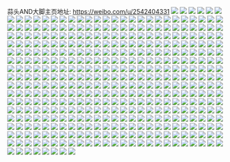 蒜头AND大脚主页地址: https://weibo.com/u/2542404331 
![](https://wx4.sinaimg.cn/mw2000/978a02ebgy1h95o7gounqj20u0140479.jpg) 
![](https://wx4.sinaimg.cn/mw2000/978a02ebgy1h95o7bfn24j20u015dqb0.jpg) 
![](https://wx4.sinaimg.cn/mw2000/978a02ebgy1h95o7fgx6mj20u0140ak3.jpg) 
![](https://wx4.sinaimg.cn/mw2000/978a02ebgy1h95o83rhakj20u0140dmv.jpg) 
![](https://wx4.sinaimg.cn/mw2000/978a02ebgy1h95o7amwoxj20u0140wm6.jpg) 
![](https://wx4.sinaimg.cn/mw2000/978a02ebgy1h95o82mi89j20u0140qdi.jpg) 
![](https://wx4.sinaimg.cn/mw2000/978a02ebgy1h95o79hkojj20u014044k.jpg) 
![](https://wx4.sinaimg.cn/mw2000/978a02ebgy1h95o7cn8mhj20u01407ch.jpg) 
![](https://wx4.sinaimg.cn/mw2000/978a02ebgy1h91dmf4fx4j20u014045o.jpg) 
![](https://wx4.sinaimg.cn/mw2000/978a02ebgy1h91dmfzw0vj20u0140gs3.jpg) 
![](https://wx4.sinaimg.cn/mw2000/978a02ebgy1h907ggphfrj22c0340kjm.jpg) 
![](https://wx4.sinaimg.cn/mw2000/978a02ebgy1h8ww1vx08lj22c0340b2a.jpg) 
![](https://wx4.sinaimg.cn/mw2000/978a02ebgy1h8ww1yuhqij22c0340kjl.jpg) 
![](https://wx4.sinaimg.cn/mw2000/978a02ebgy1h8ww1zzgkoj22c03401ky.jpg) 
![](https://wx4.sinaimg.cn/mw2000/978a02ebgy1h8pus6ws5hj22c0340b2a.jpg) 
![](https://wx4.sinaimg.cn/mw2000/978a02ebgy1h8pus1x2tgj21tu1zikjm.jpg) 
![](https://wx4.sinaimg.cn/mw2000/978a02ebgy1h8purvb73rj22c02liu11.jpg) 
![](https://wx4.sinaimg.cn/mw2000/978a02ebgy1h8pus5v99bj23402c0hdz.jpg) 
![](https://wx4.sinaimg.cn/mw2000/978a02ebgy1h8isac2q76j20u0140k0g.jpg) 
![](https://wx4.sinaimg.cn/mw2000/978a02ebgy1h8isab57kaj20u0140wms.jpg) 
![](https://wx4.sinaimg.cn/mw2000/978a02ebgy1h8isaa0ss0j20u01407ks.jpg) 
![](https://wx4.sinaimg.cn/mw2000/978a02ebgy1h8ewztg8wxj20sz1xgk2d.jpg) 
![](https://wx4.sinaimg.cn/mw2000/978a02ebgy1h8ewzuzfouj22c0237b29.jpg) 
![](https://wx4.sinaimg.cn/mw2000/978a02ebgy1h8dvv9t9taj20u0102jwh.jpg) 
![](https://wx4.sinaimg.cn/mw2000/978a02ebgy1h8dvv94kbmj20u0140wtd.jpg) 
![](https://wx4.sinaimg.cn/mw2000/978a02ebgy1h8dvvcm3xej20u015t46q.jpg) 
![](https://wx4.sinaimg.cn/mw2000/978a02ebgy1h8btsn4hb4j22c03401ky.jpg) 
![](https://wx4.sinaimg.cn/mw2000/978a02ebgy1h7vfjodzh3j20u014013n.jpg) 
![](https://wx4.sinaimg.cn/mw2000/978a02ebgy1h7l9wgkncuj22c02k77wi.jpg) 
![](https://wx4.sinaimg.cn/mw2000/978a02ebgy1h7l9wlsl2oj22bz2ua1kx.jpg) 
![](https://wx4.sinaimg.cn/mw2000/978a02ebgy1h7l9wiptb4j23402c01kz.jpg) 
![](https://wx4.sinaimg.cn/mw2000/978a02ebgy1h7l9wkdtlxj23402c0hdu.jpg) 
![](https://wx4.sinaimg.cn/mw2000/978a02ebgy1h7iwv3vtwaj21d22404kn.jpg) 
![](https://wx4.sinaimg.cn/mw2000/978a02ebgy1h7h9mh4xd9j20u011egls.jpg) 
![](https://wx4.sinaimg.cn/mw2000/978a02ebgy1h7h9mg81aqj20u011eq4e.jpg) 
![](https://wx4.sinaimg.cn/mw2000/978a02ebgy1h7h9mhpa3rj20u011igq8.jpg) 
![](https://wx4.sinaimg.cn/mw2000/978a02ebgy1h7h9mig8aij20u011eq73.jpg) 
![](https://wx4.sinaimg.cn/mw2000/978a02ebgy1h78cna8rrfj20u00vhwnc.jpg) 
![](https://wx4.sinaimg.cn/mw2000/978a02ebgy1h74uh0nessj21900u046e.jpg) 
![](https://wx4.sinaimg.cn/mw2000/978a02ebgy1h6y1o5uu9cj22c03407wh.jpg) 
![](https://wx4.sinaimg.cn/mw2000/978a02ebgy1h6y1o7k1jqj22c03407wh.jpg) 
![](https://wx4.sinaimg.cn/mw2000/978a02ebgy1h6xygcigd8j20wp0u045c.jpg) 
![](https://wx4.sinaimg.cn/mw2000/978a02ebgy1h6wnotimnnj20u0140grk.jpg) 
![](https://wx4.sinaimg.cn/mw2000/978a02ebgy1h6wnoshsfqj20u0140wk5.jpg) 
![](https://wx4.sinaimg.cn/mw2000/978a02ebgy1h6wnoqnn3tj20u01550yy.jpg) 
![](https://wx4.sinaimg.cn/mw2000/978a02ebgy1h6u2lcroy6j22c0340hdt.jpg) 
![](https://wx4.sinaimg.cn/mw2000/978a02ebgy1h6u2liuaepj22c0340npd.jpg) 
![](https://wx4.sinaimg.cn/mw2000/978a02ebgy1h6u2lfpl8sj22c0340kjl.jpg) 
![](https://wx4.sinaimg.cn/mw2000/978a02ebgy1h6razqq6y2j22c02c01kx.jpg) 
![](https://wx4.sinaimg.cn/mw2000/978a02ebgy1h6q76iydtsj20u0140wty.jpg) 
![](https://wx4.sinaimg.cn/mw2000/978a02ebgy1h6q76hmig7j21400u0k2d.jpg) 
![](https://wx4.sinaimg.cn/mw2000/978a02ebgy1h6gxapc21zj20u01hcgoa.jpg) 
![](https://wx4.sinaimg.cn/mw2000/978a02ebgy1h67nm6cc4wj20u0140th8.jpg) 
![](https://wx4.sinaimg.cn/mw2000/978a02ebgy1h67nm796acj20u00u0wl5.jpg) 
![](https://wx4.sinaimg.cn/mw2000/978a02ebgy1h67nm4ip1fj20u0140wiz.jpg) 
![](https://wx4.sinaimg.cn/mw2000/978a02ebgy1h62ycf77mnj21900u0dj1.jpg) 
![](https://wx4.sinaimg.cn/mw2000/978a02ebgy1h62ycbvi4ej20u012had1.jpg) 
![](https://wx4.sinaimg.cn/mw2000/978a02ebgy1h62ycdaoyqj20u00yx42j.jpg) 
![](https://wx4.sinaimg.cn/mw2000/978a02ebgy1h62ycb3ecnj20u0190dk7.jpg) 
![](https://wx4.sinaimg.cn/mw2000/978a02ebgy1h62yc79sabj20u0190tgm.jpg) 
![](https://wx4.sinaimg.cn/mw2000/978a02ebgy1h62ycciukaj21900u0dmy.jpg) 
![](https://wx4.sinaimg.cn/mw2000/978a02ebgy1h62yca0hn5j21910u047i.jpg) 
![](https://wx4.sinaimg.cn/mw2000/978a02ebgy1h62t2fg1oej22c0340npe.jpg) 
![](https://wx4.sinaimg.cn/mw2000/978a02ebgy1h62t2lqqy8j22c034014o.jpg) 
![](https://wx4.sinaimg.cn/mw2000/978a02ebgy1h622uberygj22x228nhdu.jpg) 
![](https://wx4.sinaimg.cn/mw2000/978a02ebgy1h622txswamj21o027y1kx.jpg) 
![](https://wx4.sinaimg.cn/mw2000/978a02ebgy1h622tqkh0dj23402c047e.jpg) 
![](https://wx4.sinaimg.cn/mw2000/978a02ebgy1h5k7if869rj21cn1axnfp.jpg) 
![](https://wx4.sinaimg.cn/mw2000/978a02ebgy1h5k7ildxbxj237k4tcu10.jpg) 
![](https://wx4.sinaimg.cn/mw2000/978a02ebgy1h5ivondg0cj20u0140wja.jpg) 
![](https://wx4.sinaimg.cn/mw2000/978a02ebgy1h5ivomi0qdj20u0140teu.jpg) 
![](https://wx4.sinaimg.cn/mw2000/978a02ebgy1h5i1kdyqbaj20u00u0agg.jpg) 
![](https://wx4.sinaimg.cn/mw2000/978a02ebgy1h5b7cd8bbwj20u0159ag9.jpg) 
![](https://wx4.sinaimg.cn/mw2000/978a02ebgy1h52xrx6ocmj22c0340x6p.jpg) 
![](https://wx4.sinaimg.cn/mw2000/978a02ebgy1h52xs3af1qj22c0340e82.jpg) 
![](https://wx4.sinaimg.cn/mw2000/978a02ebgy1h52xryxnp6j20zg1batf2.jpg) 
![](https://wx4.sinaimg.cn/mw2000/978a02ebgy1h4zwdnchgqj22yo280kjn.jpg) 
![](https://wx4.sinaimg.cn/mw2000/978a02ebgy1h4zwe749xnj22yo280kjn.jpg) 
![](https://wx4.sinaimg.cn/mw2000/978a02ebgy1h4zweyuo7jj223n2ite81.jpg) 
![](https://wx4.sinaimg.cn/mw2000/978a02ebgy1h4zwga05i8j22c033ye82.jpg) 
![](https://wx4.sinaimg.cn/mw2000/978a02ebgy1h4zweu4e0xj237k36eb2a.jpg) 
![](https://wx4.sinaimg.cn/mw2000/978a02ebgy1h4zwhj0xccj24tc37k1l0.jpg) 
![](https://wx4.sinaimg.cn/mw2000/978a02ebgy1h4zwhrjfrbj24tc37knpg.jpg) 
![](https://wx4.sinaimg.cn/mw2000/978a02ebgy1h4rfm4yfxxj20ut0u0taw.jpg) 
![](https://wx4.sinaimg.cn/mw2000/978a02ebgy1h4q3l55df6j20u00woahp.jpg) 
![](https://wx4.sinaimg.cn/mw2000/978a02ebgy1h4q3l4856lj20u00yc0zu.jpg) 
![](https://wx4.sinaimg.cn/mw2000/978a02ebgy1h4q3l6u16rj20u014046l.jpg) 
![](https://wx4.sinaimg.cn/mw2000/978a02ebgy1h4q3l36r9vj21400u0gtg.jpg) 
![](https://wx4.sinaimg.cn/mw2000/978a02ebgy1h4q3nyf14aj20u0140dnd.jpg) 
![](https://wx4.sinaimg.cn/mw2000/978a02ebgy1h4lk9fry5bj21mw2q0kjl.jpg) 
![](https://wx4.sinaimg.cn/mw2000/978a02ebgy1h4lk9w0c00j23402c0e84.jpg) 
![](https://wx4.sinaimg.cn/mw2000/978a02ebgy1h4ag5jykanj22b72ndx6p.jpg) 
![](https://wx4.sinaimg.cn/mw2000/978a02ebgy1h4ag5lx462j228i2jdu0x.jpg) 
![](https://wx4.sinaimg.cn/mw2000/978a02ebgy1h4ag5hwqb9j22c03407wi.jpg) 
![](https://wx4.sinaimg.cn/mw2000/978a02ebgy1h4ag5r54y3j23402c07wj.jpg) 
![](https://wx4.sinaimg.cn/mw2000/978a02ebgy1h47658w078j20yi0kgwft.jpg) 
![](https://wx4.sinaimg.cn/mw2000/978a02ebgy1h45rcixjjpj20u00u0wig.jpg) 
![](https://wx4.sinaimg.cn/mw2000/978a02ebgy1h3tkocuxqvj23402c0qv7.jpg) 
![](https://wx4.sinaimg.cn/mw2000/978a02ebgy1h3tko19nfcj210m1bxqsi.jpg) 
![](https://wx4.sinaimg.cn/mw2000/978a02ebgy1h3tkopsts5j2265243e83.jpg) 
![](https://wx4.sinaimg.cn/mw2000/978a02ebgy1h3tknzct7kj23402c0x6q.jpg) 
![](https://wx4.sinaimg.cn/mw2000/978a02ebgy1h3tkoetfy0j21ba0zg4al.jpg) 
![](https://wx4.sinaimg.cn/mw2000/978a02ebgy1h3cvny0y3uj20si0sitcz.jpg) 
![](https://wx4.sinaimg.cn/mw2000/978a02ebgy1h2zoc8dn21j20yi0otacj.jpg) 
![](https://wx4.sinaimg.cn/mw2000/978a02ebgy1h2ykt8hjzxj22c02c0e81.jpg) 
![](https://wx4.sinaimg.cn/mw2000/978a02ebgy1h2ykt5z4kmj21un1vu1kx.jpg) 
![](https://wx4.sinaimg.cn/mw2000/978a02ebgy1h2xam9b487j20sx1b1tfc.jpg) 
![](https://wx4.sinaimg.cn/mw2000/978a02ebgy1h2x7znt21hj20yi0optcm.jpg) 
![](https://wx4.sinaimg.cn/mw2000/978a02ebgy1h2vcla3pjoj22bo340hdt.jpg) 
![](https://wx4.sinaimg.cn/mw2000/978a02ebgy1h2vcodrem8j23402c0e85.jpg) 
![](https://wx4.sinaimg.cn/mw2000/978a02ebgy1h2vcop3q5kj23402c07wk.jpg) 
![](https://wx4.sinaimg.cn/mw2000/978a02ebgy1h2vcnmhefaj21400u07b9.jpg) 
![](https://wx4.sinaimg.cn/mw2000/978a02ebgy1h2rxk0c8pqj20u00u0q78.jpg) 
![](https://wx4.sinaimg.cn/mw2000/978a02ebgy1h2rxk10bkdj20tn1e0tga.jpg) 
![](https://wx4.sinaimg.cn/mw2000/978a02ebgy1h2poicn1r5j20u00u0n0s.jpg) 
![](https://wx4.sinaimg.cn/mw2000/978a02ebgy1h22bm7wpmgj20u014045r.jpg) 
![](https://wx4.sinaimg.cn/mw2000/978a02ebgy1h22bmydtd9j20u0140wmv.jpg) 
![](https://wx4.sinaimg.cn/mw2000/978a02ebgy1h1vl98yw47j22c03404qr.jpg) 
![](https://wx4.sinaimg.cn/mw2000/978a02ebgy1h1vl9phc2gj22c03401l0.jpg) 
![](https://wx4.sinaimg.cn/mw2000/978a02ebgy1h1vl9ggsr2j2294340hdv.jpg) 
![](https://wx4.sinaimg.cn/mw2000/978a02ebgy1h1uhu6rbj7j20u00vpjy8.jpg) 
![](https://wx4.sinaimg.cn/mw2000/978a02ebgy1h1uhu8qyhuj20u0155jzs.jpg) 
![](https://wx4.sinaimg.cn/mw2000/978a02ebgy1h1uhubfpbbj21400u0gw2.jpg) 
![](https://wx4.sinaimg.cn/mw2000/978a02ebgy1h1uhuclujlj20u0140k25.jpg) 
![](https://wx4.sinaimg.cn/mw2000/978a02ebgy1h1hhx1oeftj226d25phdt.jpg) 
![](https://wx4.sinaimg.cn/mw2000/978a02ebgy1h1hhwp3dhaj22c02c0x6p.jpg) 
![](https://wx4.sinaimg.cn/mw2000/978a02ebgy1h1hhxhmc48j22c02c07wi.jpg) 
![](https://wx4.sinaimg.cn/mw2000/978a02ebgy1h1hhxu4xf7j22c0340b2c.jpg) 
![](https://wx4.sinaimg.cn/mw2000/978a02ebgy1h1hhxbq5taj22c02c0npf.jpg) 
![](https://wx4.sinaimg.cn/mw2000/978a02ebgy1h1du9kzn79j22c03404qp.jpg) 
![](https://wx4.sinaimg.cn/mw2000/978a02ebgy1h1du9nhehoj23402c0e82.jpg) 
![](https://wx4.sinaimg.cn/mw2000/978a02ebgy1h1ahdvyp4hj20u00u044x.jpg) 
![](https://wx4.sinaimg.cn/mw2000/978a02ebgy1h1ahdwmrv2j20u00u0wko.jpg) 
![](https://wx4.sinaimg.cn/mw2000/978a02ebgy1h1ahdviliuj212u0u013p.jpg) 
![](https://wx4.sinaimg.cn/mw2000/978a02ebgy1h1ahdx0ef3j21400u0tdo.jpg) 
![](https://wx4.sinaimg.cn/mw2000/978a02ebgy1h0vdko5n1sj21400u079k.jpg) 
![](https://wx4.sinaimg.cn/mw2000/978a02ebgy1h0vdkooom1j20u00u00vn.jpg) 
![](https://wx4.sinaimg.cn/mw2000/978a02ebgy1h0vdkp7gkbj20u00u0ju3.jpg) 
![](https://wx4.sinaimg.cn/mw2000/978a02ebgy1h0hpfnmcjij20sn0qmgpr.jpg) 
![](https://wx4.sinaimg.cn/mw2000/978a02ebgy1h0bumfsrg1j20u0140115.jpg) 
![](https://wx4.sinaimg.cn/mw2000/978a02ebgy1h0bugyxtn9j21400u0wl1.jpg) 
![](https://wx4.sinaimg.cn/mw2000/978a02ebgy1h0bugzh17gj20u00u0tge.jpg) 
![](https://wx4.sinaimg.cn/mw2000/978a02ebgy1h0bumfea0xj20u60u0q72.jpg) 
![](https://wx4.sinaimg.cn/mw2000/978a02ebgy1gzse5fvnqaj20u019odpv.jpg) 
![](https://wx4.sinaimg.cn/mw2000/978a02ebgy1gzse5gk3k2j20u0148dox.jpg) 
![](https://wx4.sinaimg.cn/mw2000/978a02ebgy1gzse5hsvzwj20u0140143.jpg) 
![](https://wx4.sinaimg.cn/mw2000/978a02ebgy1gzse5edy3xj20u0140gx6.jpg) 
![](https://wx4.sinaimg.cn/mw2000/978a02ebgy1gzkbtvkeiqj20u00u0q7b.jpg) 
![](https://wx4.sinaimg.cn/mw2000/978a02ebgy1gzkbtuz13ij20u00u0q6w.jpg) 
![](https://wx4.sinaimg.cn/mw2000/978a02ebgy1gzkbuqglpcj20u0140k17.jpg) 
![](https://wx4.sinaimg.cn/mw2000/978a02ebgy1gzkbu6jqyaj20u00u0jzp.jpg) 
![](https://wx4.sinaimg.cn/mw2000/978a02ebgy1gz31469vv7j21ls17ctwb.jpg) 
![](https://wx4.sinaimg.cn/mw2000/978a02ebgy1gz3147enoxj21be0zkn6k.jpg) 
![](https://wx4.sinaimg.cn/mw2000/978a02ebgy1gyz3v7gvknj20yi1pcb29.jpg) 
![](https://wx4.sinaimg.cn/mw2000/978a02ebgy1gyz3vf3bpuj22c03401kz.jpg) 
![](https://wx4.sinaimg.cn/mw2000/978a02ebgy1gyz3vj5a1ej22c0340npd.jpg) 
![](https://wx4.sinaimg.cn/mw2000/978a02ebgy1gyz3vo80mpj22c0340npf.jpg) 
![](https://wx4.sinaimg.cn/mw2000/978a02ebgy1gyz3vsb1d4j22bc340e84.jpg) 
![](https://wx4.sinaimg.cn/mw2000/978a02ebgy1gyz0rklgnbj20ay0g8jtc.jpg) 
![](https://wx4.sinaimg.cn/mw2000/978a02ebgy1gyz0rl4jylj20go0ohtce.jpg) 
![](https://wx4.sinaimg.cn/mw2000/978a02ebgy1gysbbo5eljj20u00u0103.jpg) 
![](https://wx4.sinaimg.cn/mw2000/978a02ebgy1gysbbmfzrhj20u00u0dm3.jpg) 
![](https://wx4.sinaimg.cn/mw2000/978a02ebgy1gysbbmvcfgj20u00u0gqc.jpg) 
![](https://wx4.sinaimg.cn/mw2000/978a02ebgy1gysbbnngcdj20u0140wks.jpg) 
![](https://wx4.sinaimg.cn/mw2000/978a02ebgy1gysbblo6t1j20u014xgt1.jpg) 
![](https://wx4.sinaimg.cn/mw2000/978a02ebgy1gylpzrwlzwj22c03401ky.jpg) 
![](https://wx4.sinaimg.cn/mw2000/978a02ebgy1gylpyt9ircj23402c0u0y.jpg) 
![](https://wx4.sinaimg.cn/mw2000/978a02ebgy1gylpzyuy18j22c03404qr.jpg) 
![](https://wx4.sinaimg.cn/mw2000/978a02ebgy1gylpznvbp7j22c0340b2c.jpg) 
![](https://wx4.sinaimg.cn/mw2000/978a02ebgy1gyk55y19rqj21wz1k7x2j.jpg) 
![](https://wx4.sinaimg.cn/mw2000/978a02ebgy1gyfxdaf2b9j20yi0lr42i.jpg) 
![](https://wx4.sinaimg.cn/mw2000/978a02ebgy1gyfxdb17yjj21d70u0gru.jpg) 
![](https://wx4.sinaimg.cn/mw2000/978a02ebgy1gyfxd7fvz4j21hc0ssdsy.jpg) 
![](https://wx4.sinaimg.cn/mw2000/978a02ebgy1gyeii29a15j24g02yob2d.jpg) 
![](https://wx4.sinaimg.cn/mw2000/978a02ebgy1gyeihxt5slj24cq2whhdu.jpg) 
![](https://wx4.sinaimg.cn/mw2000/978a02ebgy1gyd0cnotrfj22c03407wh.jpg) 
![](https://wx4.sinaimg.cn/mw2000/978a02ebly1gy2ooiys3nj20u012kgou.jpg) 
![](https://wx4.sinaimg.cn/mw2000/978a02ebly1gy2oojs380j20u012kdje.jpg) 
![](https://wx4.sinaimg.cn/mw2000/978a02ebly1gy2ook9udfj20u012kgop.jpg) 
![](https://wx4.sinaimg.cn/mw2000/978a02ebly1gy2okbr6wzj224n24nnpd.jpg) 
![](https://wx4.sinaimg.cn/mw2000/978a02ebgy1gy0s0t41dqj22c02c0e82.jpg) 
![](https://wx4.sinaimg.cn/mw2000/978a02ebgy1gy0s0wxyn5j22c02c0npe.jpg) 
![](https://wx4.sinaimg.cn/mw2000/978a02ebgy1gxyeqfh6knj220z1sg1kx.jpg) 
![](https://wx4.sinaimg.cn/mw2000/978a02ebgy1gxyeqipvr8j20yi1fadp9.jpg) 
![](https://wx4.sinaimg.cn/mw2000/978a02ebgy1gxyeqhhjt0j22c03401ky.jpg) 
![](https://wx4.sinaimg.cn/mw2000/978a02ebgy1gxnyb3gxu8j20ty1424d9.jpg) 
![](https://wx4.sinaimg.cn/mw2000/978a02ebgy1gxmtpk35kfj22c0340u0y.jpg) 
![](https://wx4.sinaimg.cn/mw2000/978a02ebgy1gxmtpxsth6j22c03401ky.jpg) 
![](https://wx4.sinaimg.cn/mw2000/978a02ebgy1gxmtq0nowej22c0340e81.jpg) 
![](https://wx4.sinaimg.cn/mw2000/978a02ebgy1gxj4m3w5obj20yi1pcngy.jpg) 
![](https://wx4.sinaimg.cn/mw2000/978a02ebgy1gx7h0c7qg6j22c0340hdv.jpg) 
![](https://wx4.sinaimg.cn/mw2000/978a02ebgy1gx4a5xknk5j22c0340npd.jpg) 
![](https://wx4.sinaimg.cn/mw2000/978a02ebgy1gx4a60dzqbj22c02c01ky.jpg) 
![](https://wx4.sinaimg.cn/mw2000/978a02ebgy1gx4a6462crj22c02c07wj.jpg) 
![](https://wx4.sinaimg.cn/mw2000/978a02ebgy1gwqdiz6i4ij20u0161477.jpg) 
![](https://wx4.sinaimg.cn/mw2000/978a02ebgy1gwqdizkv9hj20u014ggyw.jpg) 
![](https://wx4.sinaimg.cn/mw2000/978a02ebgy1gwqdj03ryaj20u014camy.jpg) 
![](https://wx4.sinaimg.cn/mw2000/978a02ebly1gwmutc5nwoj22c02c0kjl.jpg) 
![](https://wx4.sinaimg.cn/mw2000/978a02ebly1gwmusw09glj20zk1hc7bd.jpg) 
![](https://wx4.sinaimg.cn/mw2000/978a02ebly1gwkg8jsaioj20u00u0gqw.jpg) 
![](https://wx4.sinaimg.cn/mw2000/978a02ebly1gwkg8jdnggj20u00u0dkq.jpg) 
![](https://wx4.sinaimg.cn/mw2000/978a02ebgy1gwieiu5ju2j22c02c07vb.jpg) 
![](https://wx4.sinaimg.cn/mw2000/978a02ebgy1gwieirzfgij22c02c0kib.jpg) 
![](https://wx4.sinaimg.cn/mw2000/978a02ebgy1gwg5lxessoj22io1ogu0x.jpg) 
![](https://wx4.sinaimg.cn/mw2000/978a02ebgy1gwg5ltveyaj234022ox6q.jpg) 
![](https://wx4.sinaimg.cn/mw2000/978a02ebgy1gwf512wbh8j215o27utz3.jpg) 
![](https://wx4.sinaimg.cn/mw2000/978a02ebgy1gwf511t6tnj20xc2ui4qp.jpg) 
![](https://wx4.sinaimg.cn/mw2000/978a02ebgy1gwdgc33nc7j20yi0sh43f.jpg) 
![](https://wx4.sinaimg.cn/mw2000/978a02ebgy1gwdg9zbepjj20hs0nqmyu.jpg) 
![](https://wx4.sinaimg.cn/mw2000/978a02ebgy1gwdg9xopo3j20go0m8js7.jpg) 
![](https://wx4.sinaimg.cn/mw2000/978a02ebgy1gwdgaqvpx3j20yi1pce81.jpg) 
![](https://wx4.sinaimg.cn/mw2000/978a02ebgy1gwdga784kvj22c02c0e81.jpg) 
![](https://wx4.sinaimg.cn/mw2000/978a02ebgy1gwdga02o2vj20hs0nqjts.jpg) 
![](https://wx4.sinaimg.cn/mw2000/978a02ebgy1gwdga5d1uoj21e011x1e1.jpg) 
![](https://wx4.sinaimg.cn/mw2000/978a02ebgy1gw72ux8pbhj22c0340hdv.jpg) 
![](https://wx4.sinaimg.cn/mw2000/978a02ebgy1gw72v74na4j22c0340x6q.jpg) 
![](https://wx4.sinaimg.cn/mw2000/978a02ebgy1gw72vgq84uj22c0340b2b.jpg) 
![](https://wx4.sinaimg.cn/mw2000/978a02ebgy1gw72v25u9qj22c03407wi.jpg) 
![](https://wx4.sinaimg.cn/mw2000/978a02ebgy1gw72wya9zpj20yi10bae1.jpg) 
![](https://wx4.sinaimg.cn/mw2000/978a02ebgy1gvzpnkbv9oj22c03401ky.jpg) 
![](https://wx4.sinaimg.cn/mw2000/978a02ebgy1gvzpng4bigj22c0340qv7.jpg) 
![](https://wx4.sinaimg.cn/mw2000/978a02ebgy1gvzpnslirqj22c0340x6r.jpg) 
![](https://wx4.sinaimg.cn/mw2000/978a02ebgy1gvzpo5cfk0j22c03401l1.jpg) 
![](https://wx4.sinaimg.cn/mw2000/978a02ebgy1gvwb4fh9eij22c03407wi.jpg) 
![](https://wx4.sinaimg.cn/mw2000/978a02ebgy1gvwb3w0svzj22c0340u10.jpg) 
![](https://wx4.sinaimg.cn/mw2000/978a02ebgy1gvwb3pgeupj22c0340u10.jpg) 
![](https://wx4.sinaimg.cn/mw2000/978a02ebgy1gvtxm44ntqj22c02c01kx.jpg) 
![](https://wx4.sinaimg.cn/mw2000/978a02ebgy1gvtxmeva1nj22c02c01kr.jpg) 
![](https://wx4.sinaimg.cn/mw2000/978a02ebgy1gvtxmq9s79j22c02c04qp.jpg) 
![](https://wx4.sinaimg.cn/mw2000/978a02ebgy1gvtxn3rr66j22c02c0e81.jpg) 
![](https://wx4.sinaimg.cn/mw2000/978a02ebgy1gvtxmhugm0j22c02c0nny.jpg) 
![](https://wx4.sinaimg.cn/mw2000/002M3Fvtgy1gvqug3cn0zj62ag340x6q02.jpg) 
![](https://wx4.sinaimg.cn/mw2000/002M3Fvtgy1gvqcgpwfqsj62c02c07wh02.jpg) 
![](https://wx4.sinaimg.cn/mw2000/002M3Fvtgy1gvqcglhjxmj62c02c07wh02.jpg) 
![](https://wx4.sinaimg.cn/mw2000/002M3Fvtgy1gvqcgdqef9j62c02c0ax202.jpg) 
![](https://wx4.sinaimg.cn/mw2000/002M3Fvtgy1gvqcghh48sj62c02c01kx02.jpg) 
![](https://wx4.sinaimg.cn/mw2000/002M3Fvtly1gvj1ne7e02j62ag31yx6r02.jpg) 
![](https://wx4.sinaimg.cn/mw2000/002M3Fvtly1gvj1o1wxyxj61vs2atnpd02.jpg) 
![](https://wx4.sinaimg.cn/mw2000/002M3Fvtly1gvj1o8iqb2j61z42vcqv602.jpg) 
![](https://wx4.sinaimg.cn/mw2000/002M3Fvtly1gvj1nyip89j624s2hn7wj02.jpg) 
![](https://wx4.sinaimg.cn/mw2000/002M3Fvtly1gvhdp0zjt9j62c02c0qv702.jpg) 
![](https://wx4.sinaimg.cn/mw2000/002M3Fvtly1gvhdp9v50dj62c02c0hdu02.jpg) 
![](https://wx4.sinaimg.cn/mw2000/002M3Fvtly1gvhdolu7z2j62c02c0hdu02.jpg) 
![](https://wx4.sinaimg.cn/mw2000/002M3Fvtly1gvhdpjotj0j62c03401kz02.jpg) 
![](https://wx4.sinaimg.cn/mw2000/002M3Fvtly1gvhdppld35j62c02c0u0y02.jpg) 
![](https://wx4.sinaimg.cn/mw2000/002M3Fvtly1gvakmxyrxgj60u01hcn1m02.jpg) 
![](https://wx4.sinaimg.cn/mw2000/002M3Fvtgy1gv888790ecj62c02c04mw02.jpg) 
![](https://wx4.sinaimg.cn/mw2000/002M3Fvtgy1gv73ng9zaej63402c0e8202.jpg) 
![](https://wx4.sinaimg.cn/mw2000/002M3Fvtgy1gv3i8rxt1bj62c02c04qp02.jpg) 
![](https://wx4.sinaimg.cn/mw2000/002M3Fvtgy1gv091tn3cij60u0140goc02.jpg) 
![](https://wx4.sinaimg.cn/mw2000/002M3Fvtgy1gv092w749fj60gt0ec0ti02.jpg) 
![](https://wx4.sinaimg.cn/mw2000/002M3Fvtgy1guzuh6dhdej63402c0u0x02.jpg) 
![](https://wx4.sinaimg.cn/mw2000/002M3Fvtly1guqts1uybfj62c03401ky02.jpg) 
![](https://wx4.sinaimg.cn/mw2000/002M3Fvtly1gup9ylu63bj62c02c0b2902.jpg) 
![](https://wx4.sinaimg.cn/mw2000/002M3Fvtly1gum6sccbwaj62c0340u0x02.jpg) 
![](https://wx4.sinaimg.cn/mw2000/002M3Fvtgy1gugiov4dg3j61vk2tc7wh02.jpg) 
![](https://wx4.sinaimg.cn/mw2000/002M3Fvtgy1gugiozsvugj62tc1vk7wh02.jpg) 
![](https://wx4.sinaimg.cn/mw2000/002M3Fvtgy1gugiojzhnpj61vk2tc1kx02.jpg) 
![](https://wx4.sinaimg.cn/mw2000/002M3Fvtgy1gugip5ke08j61vk2tc7wh02.jpg) 
![](https://wx4.sinaimg.cn/mw2000/002M3Fvtgy1gugipb9n38j61vk2tc7wh02.jpg) 
![](https://wx4.sinaimg.cn/mw2000/002M3Fvtgy1gugiphvlkcj61vk2tc7wh02.jpg) 
![](https://wx4.sinaimg.cn/mw2000/002M3Fvtgy1gugipro9hrj61vk2tc7wh02.jpg) 
![](https://wx4.sinaimg.cn/mw2000/002M3Fvtgy1gubulagtgnj63402c0hdv02.jpg) 
![](https://wx4.sinaimg.cn/mw2000/002M3Fvtgy1gu8e4y2z9ej61400u0aim02.jpg) 
![](https://wx4.sinaimg.cn/mw2000/002M3Fvtgy1gu67xo25qdj60u0140wmu02.jpg) 
![](https://wx4.sinaimg.cn/mw2000/002M3Fvtgy1gu67xoxje3j60u014047o02.jpg) 
![](https://wx4.sinaimg.cn/mw2000/002M3Fvtgy1gu2u5bf1a9j62a4340u0y02.jpg) 
![](https://wx4.sinaimg.cn/mw2000/002M3Fvtgy1gu0dy5pbz3j63do52ie8602.jpg) 
![](https://wx4.sinaimg.cn/mw2000/002M3Fvtgy1gu0dywrsb5j652u3dwe8d02.jpg) 
![](https://wx4.sinaimg.cn/mw2000/002M3Fvtgy1gu0dzkdylfj63dw52uu1702.jpg) 
![](https://wx4.sinaimg.cn/mw2000/002M3Fvtgy1gu0dxue2qbj60yi1pcb2902.jpg) 
![](https://wx4.sinaimg.cn/mw2000/002M3Fvtly1gtpzpgsnf0j62c02c0kjl02.jpg) 
![](https://wx4.sinaimg.cn/mw2000/002M3Fvtly1gtpzpejlwuj62c02c0hdt02.jpg) 
![](https://wx4.sinaimg.cn/mw2000/002M3Fvtly1gtpk1ch3z3j62c02c07q302.jpg) 
![](https://wx4.sinaimg.cn/mw2000/002M3Fvtgy1gtpc5mfbiaj60tu0tuwqn02.jpg) 
![](https://wx4.sinaimg.cn/mw2000/978a02ebgy1gtk5vr52euj21lv2f2e81.jpg) 
![](https://wx4.sinaimg.cn/mw2000/978a02ebly1gtht0y1zwgj21400u0qb8.jpg) 
![](https://wx4.sinaimg.cn/mw2000/978a02ebly1gtht0fyl8mj214i0u0jzz.jpg) 
![](https://wx4.sinaimg.cn/mw2000/978a02ebly1gtht0nf0c0j20u010q7co.jpg) 
![](https://wx4.sinaimg.cn/mw2000/978a02ebgy1gteak9gvv2j23402c0qv5.jpg) 
![](https://wx4.sinaimg.cn/mw2000/978a02ebgy1gtd8i42rnoj22c02c01ky.jpg) 
![](https://wx4.sinaimg.cn/mw2000/978a02ebgy1gtd8i6k9b5j22c02c0b29.jpg) 
![](https://wx4.sinaimg.cn/mw2000/978a02ebgy1gtat21qnpmj20yi1pc7wh.jpg) 
![](https://wx4.sinaimg.cn/mw2000/978a02ebgy1gt87uyxvfvj22c02c0u0x.jpg) 
![](https://wx4.sinaimg.cn/mw2000/002M3Fvtgy1gt87vg8hwgj62c02c07wi02.jpg) 
![](https://wx4.sinaimg.cn/mw2000/978a02ebgy1gt87vodwjbj22c02c0e82.jpg) 
![](https://wx4.sinaimg.cn/mw2000/978a02ebgy1gt70xbmczpj226z2stkjm.jpg) 
![](https://wx4.sinaimg.cn/mw2000/978a02ebgy1gt70xdxq4zj22c02c0e81.jpg) 
![](https://wx4.sinaimg.cn/mw2000/978a02ebgy1gt70xgzywhj22c02c0u0x.jpg) 
![](https://wx4.sinaimg.cn/mw2000/978a02ebgy1gt28u96915j21400u0al6.jpg) 
![](https://wx4.sinaimg.cn/mw2000/978a02ebgy1gsunsrzm47j21rw2dxe81.jpg) 
![](https://wx4.sinaimg.cn/mw2000/978a02ebgy1gsunsm6ze5j21rr2dxb29.jpg) 
![](https://wx4.sinaimg.cn/mw2000/002M3Fvtgy1gsu8jlgdgrj62c02c01kx02.jpg) 
![](https://wx4.sinaimg.cn/mw2000/978a02ebgy1gsu8j10s61j23402c0hdt.jpg) 
![](https://wx4.sinaimg.cn/mw2000/978a02ebgy1gsu8jggzbsj22c0340b29.jpg) 
![](https://wx4.sinaimg.cn/mw2000/978a02ebgy1gstiwsufkcj22c0340x6p.jpg) 
![](https://wx4.sinaimg.cn/mw2000/978a02ebgy1gstiwdrrkbj22c0340qv5.jpg) 
![](https://wx4.sinaimg.cn/mw2000/978a02ebgy1gsscoia1suj21vz2bwkjm.jpg) 
![](https://wx4.sinaimg.cn/mw2000/978a02ebgy1gsscvhwncsj234022ox6q.jpg) 
![](https://wx4.sinaimg.cn/mw2000/978a02ebgy1gsscx3kj3aj22c02c07wi.jpg) 
![](https://wx4.sinaimg.cn/mw2000/978a02ebgy1gssd1id5xuj22c0340u0z.jpg) 
![](https://wx4.sinaimg.cn/mw2000/978a02ebgy1gsr6lku8avj20u0140qed.jpg) 
![](https://wx4.sinaimg.cn/mw2000/978a02ebgy1gsr6oiswdpj20yi1gt12f.jpg) 
![](https://wx4.sinaimg.cn/mw2000/978a02ebgy1gsr6nrdbtwj20yi1hnqe3.jpg) 
![](https://wx4.sinaimg.cn/mw2000/002M3Fvtgy1gsliu2rrb8j60yi1pctt902.jpg) 
![](https://wx4.sinaimg.cn/mw2000/978a02ebgy1gsliu5asltj20yi1pch67.jpg) 
![](https://wx4.sinaimg.cn/mw2000/978a02ebgy1gsl2klvl4mj22c02c04qp.jpg) 
![](https://wx4.sinaimg.cn/mw2000/978a02ebgy1gsl2khy8vtj22c02c07wh.jpg) 
![](https://wx4.sinaimg.cn/mw2000/978a02ebgy1gs1ekk2n6sj20u01j07iz.jpg) 
![](https://wx4.sinaimg.cn/mw2000/978a02ebgy1gry9wb6drrj22c0340npd.jpg) 
![](https://wx4.sinaimg.cn/mw2000/978a02ebgy1gry9w7xlcwj22c0340npd.jpg) 
![](https://wx4.sinaimg.cn/mw2000/978a02ebgy1grujszy4epj22c0340kjo.jpg) 
![](https://wx4.sinaimg.cn/mw2000/978a02ebgy1grujt1x1f5j21y823bx6q.jpg) 
![](https://wx4.sinaimg.cn/mw2000/978a02ebgy1grnu2xm1n8j22c03404qq.jpg) 
![](https://wx4.sinaimg.cn/mw2000/978a02ebgy1grnu321c7oj21yi2xs4qq.jpg) 
![](https://wx4.sinaimg.cn/mw2000/978a02ebgy1grnu1wv4f5j21w02io7wi.jpg) 
![](https://wx4.sinaimg.cn/mw2000/978a02ebgy1grnu348sqlj22c0340b29.jpg) 
![](https://wx4.sinaimg.cn/mw2000/978a02ebgy1grnu2tc716j22c02c01ky.jpg) 
![](https://wx4.sinaimg.cn/mw2000/978a02ebgy1grnu1caiwxj20td15unap.jpg) 
![](https://wx4.sinaimg.cn/mw2000/002M3Fvtgy1grmpk4v17gj60u019043j02.jpg) 
![](https://wx4.sinaimg.cn/mw2000/978a02ebgy1grmpk5dbloj20u0193jve.jpg) 
![](https://wx4.sinaimg.cn/mw2000/978a02ebgy1grmcfmtd0hj22c02c0e82.jpg) 
![](https://wx4.sinaimg.cn/mw2000/978a02ebgy1grmcfeu9n0j22c03401ky.jpg) 
![](https://wx4.sinaimg.cn/mw2000/978a02ebgy1grmcf9zqojj23402c01kx.jpg) 
![](https://wx4.sinaimg.cn/mw2000/002M3Fvtgy1grmcfgqbpyj63402c0tub02.jpg) 
![](https://wx4.sinaimg.cn/mw2000/978a02ebgy1gri25orb07j22c0340npd.jpg) 
![](https://wx4.sinaimg.cn/mw2000/978a02ebgy1gri25yao29j22c0340npd.jpg) 
![](https://wx4.sinaimg.cn/mw2000/978a02ebgy1gri25kq4jbj22c02c0qhi.jpg) 
![](https://wx4.sinaimg.cn/mw2000/978a02ebgy1gri268wxhoj22c0340b2b.jpg) 
![](https://wx4.sinaimg.cn/mw2000/978a02ebgy1gri25suxyvj22c0340npd.jpg) 
![](https://wx4.sinaimg.cn/mw2000/978a02ebgy1gri2628gycj22c02c0k5j.jpg) 
![](https://wx4.sinaimg.cn/mw2000/002M3Fvtgy1gri2609awaj62c02c07k202.jpg) 
![](https://wx4.sinaimg.cn/mw2000/978a02ebgy1grhoxhzmp8j22c02c0b29.jpg) 
![](https://wx4.sinaimg.cn/mw2000/978a02ebgy1grhoxjl4kij22c03404qq.jpg) 
![](https://wx4.sinaimg.cn/mw2000/978a02ebgy1greheun3fpj23402c01ky.jpg) 
![](https://wx4.sinaimg.cn/mw2000/978a02ebgy1gre7zwmxz2j22c0340kcd.jpg) 
![](https://wx4.sinaimg.cn/mw2000/978a02ebgy1gre7zrrxtyj22c03407sa.jpg) 
![](https://wx4.sinaimg.cn/mw2000/002M3Fvtgy1gre7zkakwhj627e2y0npd02.jpg) 
![](https://wx4.sinaimg.cn/mw2000/978a02ebgy1gre7z88j3pj22c0340qv5.jpg) 
![](https://wx4.sinaimg.cn/mw2000/978a02ebgy1gre85f0875j22c02c0kjm.jpg) 
![](https://wx4.sinaimg.cn/mw2000/978a02ebgy1grcbvy1589j21w02iox6p.jpg) 
![](https://wx4.sinaimg.cn/mw2000/978a02ebgy1grc1cw1b0oj22c02c0e4f.jpg) 
![](https://wx4.sinaimg.cn/mw2000/978a02ebgy1grc19qnvs9j20yi0vndj7.jpg) 
![](https://wx4.sinaimg.cn/mw2000/978a02ebgy1grbxupmt62j20u0190dkz.jpg) 
![](https://wx4.sinaimg.cn/mw2000/978a02ebgy1grbxuozzfrj21sy2yk1kx.jpg) 
![](https://wx4.sinaimg.cn/mw2000/978a02ebgy1grbxuqa58sj20u01917b5.jpg) 
![](https://wx4.sinaimg.cn/mw2000/978a02ebgy1grbxurvogwj22f02ulb29.jpg) 
![](https://wx4.sinaimg.cn/mw2000/978a02ebgy1gr9z39slclj21ac0tygzv.jpg) 
![](https://wx4.sinaimg.cn/mw2000/978a02ebgy1gr7s64ytjfj245h6877x2.jpg) 
![](https://wx4.sinaimg.cn/mw2000/978a02ebgy1gr7s89a9wqj245h6877x2.jpg) 
![](https://wx4.sinaimg.cn/mw2000/978a02ebgy1gr7s9zj91xj248w6dce8m.jpg) 
![](https://wx4.sinaimg.cn/mw2000/978a02ebgy1gr7sb8n137j268745h7wz.jpg) 
![](https://wx4.sinaimg.cn/mw2000/978a02ebgy1gr7scul7f9j248w6dcx7c.jpg) 
![](https://wx4.sinaimg.cn/mw2000/978a02ebgy1gr4xbuxruoj20yi1pc4qx.jpg) 
![](https://wx4.sinaimg.cn/mw2000/978a02ebgy1gqp70xsw0zj21o026wkjl.jpg) 
![](https://wx4.sinaimg.cn/mw2000/978a02ebgy1gqp719t0f1j22c0340e83.jpg) 
![](https://wx4.sinaimg.cn/mw2000/978a02ebgy1gqkiiv5h4rj22c0340hdt.jpg) 
![](https://wx4.sinaimg.cn/mw2000/978a02ebgy1gqcj1eh0eqj20u00zkgpz.jpg) 
![](https://wx4.sinaimg.cn/mw2000/978a02ebgy1gq7g8ob7qlj21o02804qp.jpg) 
![](https://wx4.sinaimg.cn/mw2000/978a02ebgy1gq7g8tx0v4j22c0340qv6.jpg) 
![](https://wx4.sinaimg.cn/mw2000/978a02ebgy1gq7g8ql9ouj22c0340u0x.jpg) 
![](https://wx4.sinaimg.cn/mw2000/978a02ebgy1gq7g8lzygbj22c02c0kjl.jpg) 
![](https://wx4.sinaimg.cn/mw2000/978a02ebgy1gq7g8yd96uj22c0340b2a.jpg) 
![](https://wx4.sinaimg.cn/mw2000/978a02ebgy1gq7g91b2syj23402c0ni6.jpg) 
![](https://wx4.sinaimg.cn/mw2000/978a02ebgy1gq7g92dv77j20yi0k40uz.jpg) 
![](https://wx4.sinaimg.cn/mw2000/978a02ebgy1gq551gvynvj226k26khdt.jpg) 
![](https://wx4.sinaimg.cn/mw2000/978a02ebgy1gq551k6desj21o02804qq.jpg) 
![](https://wx4.sinaimg.cn/mw2000/978a02ebgy1gq551ltz4tj21ho1zke81.jpg) 
![](https://wx4.sinaimg.cn/mw2000/978a02ebgy1gq551na1i0j21gs1w5b29.jpg) 
![](https://wx4.sinaimg.cn/mw2000/978a02ebgy1gq551vdaj3j22nc1hnhdu.jpg) 
![](https://wx4.sinaimg.cn/mw2000/978a02ebgy1gq1ofx8eywj20c80bh0tg.jpg) 
![](https://wx4.sinaimg.cn/mw2000/978a02ebgy1gpyojzgk98j22bz3061kz.jpg) 
![](https://wx4.sinaimg.cn/mw2000/978a02ebgy1gpyojx6gv2j22c0340qv8.jpg) 
![](https://wx4.sinaimg.cn/mw2000/978a02ebgy1gpyojubev8j22a8340x6q.jpg) 
![](https://wx4.sinaimg.cn/mw2000/978a02ebgy1gpyok11unvj21mb1mbnpd.jpg) 
![](https://wx4.sinaimg.cn/mw2000/978a02ebgy1gpyok33mttj21mb1mb1ky.jpg) 
![](https://wx4.sinaimg.cn/mw2000/978a02ebgy1gpxayof6n7j23402c0x6q.jpg) 
![](https://wx4.sinaimg.cn/mw2000/978a02ebgy1gpxazf9itaj22ew29ix6q.jpg) 
![](https://wx4.sinaimg.cn/mw2000/978a02ebgy1gpxayt4vo6j22bg340npf.jpg) 
![](https://wx4.sinaimg.cn/mw2000/978a02ebgy1gpxaz4wpuxj23402c0kjo.jpg) 
![](https://wx4.sinaimg.cn/mw2000/978a02ebgy1gpxayykcocj22by2nqx6r.jpg) 
![](https://wx4.sinaimg.cn/mw2000/978a02ebgy1gpxazb0tq5j21zo340x6s.jpg) 
![](https://wx4.sinaimg.cn/mw2000/978a02ebgy1gpxaykqd5cj220g3401ky.jpg) 
![](https://wx4.sinaimg.cn/mw2000/978a02ebgy1gprsguljjoj22c02c0b2a.jpg) 
![](https://wx4.sinaimg.cn/mw2000/978a02ebgy1gprsgitxt9j23402c0e86.jpg) 
![](https://wx4.sinaimg.cn/mw2000/978a02ebgy1gprsg7u22gj22a12t1b2e.jpg) 
![](https://wx4.sinaimg.cn/mw2000/978a02ebgy1gprsgodr2aj22c02c0e84.jpg) 
![](https://wx4.sinaimg.cn/mw2000/978a02ebgy1gpm3ba8yvuj22c02c0wqn.jpg) 
![](https://wx4.sinaimg.cn/mw2000/978a02ebgy1gpg6r2yskmj22c0340kjm.jpg) 
![](https://wx4.sinaimg.cn/mw2000/978a02ebgy1gpg6r012ipj22c0340npe.jpg) 
![](https://wx4.sinaimg.cn/mw2000/978a02ebgy1gpg6qph00oj22c0340x6q.jpg) 
![](https://wx4.sinaimg.cn/mw2000/978a02ebgy1gpg6qstafzj22c0340u0y.jpg) 
![](https://wx4.sinaimg.cn/mw2000/978a02ebgy1gpg6qwtpubj22bo340hdu.jpg) 
![](https://wx4.sinaimg.cn/mw2000/978a02ebly1gp5sg7fuxpj22c0340x6p.jpg) 
![](https://wx4.sinaimg.cn/mw2000/978a02ebly1gp5sg1vi9lj22c03407wk.jpg) 
![](https://wx4.sinaimg.cn/mw2000/978a02ebly1gp5sg4x1gsj22c02c0qv6.jpg) 
![](https://wx4.sinaimg.cn/mw2000/978a02ebly1gp5sfx60igj22c02c0hdu.jpg) 
![](https://wx4.sinaimg.cn/mw2000/978a02ebly1gozyvkr782j22c02c07s5.jpg) 
![](https://wx4.sinaimg.cn/mw2000/978a02ebly1gozyugosv8j22c02c04mx.jpg) 
![](https://wx4.sinaimg.cn/mw2000/978a02ebly1gozyurz7sqj22c0340kjo.jpg) 
![](https://wx4.sinaimg.cn/mw2000/978a02ebly1gozyvisektj22bk340e84.jpg) 
![](https://wx4.sinaimg.cn/mw2000/978a02ebly1gozyvsoa4xj22bk340x6s.jpg) 
![](https://wx4.sinaimg.cn/mw2000/978a02ebly1gozyueqklmj20yi17iwl1.jpg) 
![](https://wx4.sinaimg.cn/mw2000/978a02ebly1goys62ozjgj234033y4qr.jpg) 
![](https://wx4.sinaimg.cn/mw2000/978a02ebly1gn9m85m8hij21w02ikx6p.jpg) 
![](https://wx4.sinaimg.cn/mw2000/978a02ebly1gn2mz3630oj20u01900ul.jpg) 
![](https://wx4.sinaimg.cn/mw2000/978a02ebly1gn2mz5m97uj23c04cxh92.jpg) 
![](https://wx4.sinaimg.cn/mw2000/978a02ebly1gn2mz461ozj21z52yoak2.jpg) 
![](https://wx4.sinaimg.cn/mw2000/978a02ebly1gmwt4hnspuj21x22wjkjm.jpg) 
![](https://wx4.sinaimg.cn/mw2000/978a02ebly1gmvplc83ucj22c02154qp.jpg) 
![](https://wx4.sinaimg.cn/mw2000/978a02ebly1gmvpl969naj20yi1fddkq.jpg) 
![](https://wx4.sinaimg.cn/mw2000/978a02ebly1gmvplaxqocj21sg2cxkjl.jpg) 
![](https://wx4.sinaimg.cn/mw2000/978a02ebgy1gm8kgbf3fuj24mo334b2g.jpg) 
![](https://wx4.sinaimg.cn/mw2000/978a02ebgy1gm8kg8pd01j2340240u10.jpg) 
